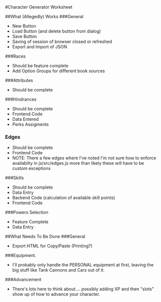 #Character Generator Worksheet

##What (Allegedly) Works
###General
* New Button
* Load Button (and delete button from dialog)
* Save Button
* Saving of session of browser closed or refreshed
* Export and Import of JSON

###Races
* Should be feature complete
* Add Option Groups for different book sources

###Attributes
* Should be complete

###Hindrances
* Should be complete
* Frontend Code
* Data Entered
* Perks Assigments

### Edges
* Should be complete
* Frontend Code
* NOTE: There a few edges where I've noted I'm not sure how to enforce availabilty in js/src/edges.js more than likely these will have to be custom exceptions

###Skills
* Should be complete
* Data Entry
* Backend Code (calculation of available skill points)
* Frontend Code

###Powers Selection
* Feature Complete
* Data Entry


##What Needs To Be Done
###General
* Export HTML for Copy/Paste (Printing?)

###Equipment. 
* I'll probably only handle the PERSONAL equipment at first, leaving the big stuff like Tank Cannons and Cars out of it.
 
###Advancement
* There's lots here to think about.... possibly adding XP and then "slots" show up of how to advance your character.